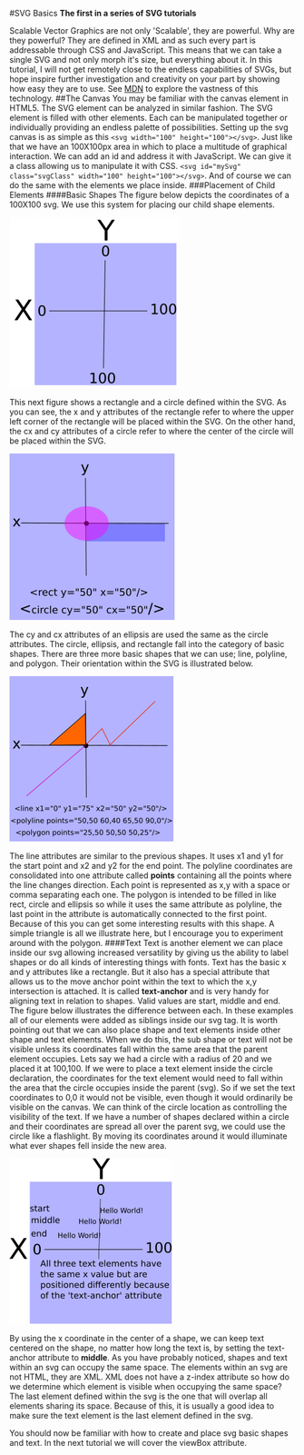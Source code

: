 #SVG Basics
**The first in a series of SVG tutorials**

Scalable Vector Graphics are not only 'Scalable', they are powerful. Why are they powerful? They are defined in XML and as such every part is addressable through CSS and JavaScript. This means that we can take a single SVG and not only morph it's size, but everything about it. In this tutorial, I will not get remotely close to the endless capabilities of SVGs, but hope inspire further investigation and creativity on your part by showing how easy they are to use. See [MDN](https://developer.mozilla.org/en-US/docs/Web/SVG/Element) to explore the vastness of this technology.
##The Canvas
You may be familiar with the canvas element in HTML5. The SVG element can be analyzed in similar fashion. The SVG element is filled with other elements. Each can be manipulated together or individually providing an endless palette of possibilities.
Setting up the svg canvas is as simple as this ```<svg width="100" height="100"></svg>```. Just like that we have an 100X100px area in which to place a multitude of graphical interaction. We can add an id and address it with JavaScript. We can give it a class allowing us to manipulate it with CSS. ```<svg id="mySvg" class="svgClass" width="100" height="100"></svg>```. And of course we can do the same with the elements we place inside.
###Placement of Child Elements
####Basic Shapes
The figure below depicts the coordinates of a 100X100 svg. We use this system for placing our child shape elements.

![image of svg coordinates](svgArea.svg.png)

This next figure shows a rectangle and a circle defined within the SVG. As you can see, the x and y attributes of the rectangle refer to where the upper left corner of the rectangle will be placed within the SVG. On the other hand, the cx and cy attributes of a circle refer to where the center of the circle will be placed within the SVG.

![image of inner element coordinates alignment](svgXY.svg.png)

The cy and cx attributes of an ellipsis are used the same as the circle attributes. The circle, ellipsis, and rectangle fall into the category of basic shapes. There are three more basic shapes that we can use; line, polyline, and polygon. Their orientation within the SVG is illustrated below.

![image of line, polyline, and polygon alignment](svgLines.svg.png)

The line attributes are similar to the previous shapes. It uses x1 and y1 for the start point and x2 and y2 for the end point. The polyline coordinates are consolidated into one attribute called **points** containing all the points where the line changes direction. Each point is represented as x,y with a space or comma separating each one. The polygon is intended to be filled in like rect, circle and ellipsis so while it uses the same attribute as polyline, the last point in the attribute is automatically connected to the first point. Because of this you can get some interesting results with this shape. A simple triangle is all we illustrate here, but I encourage you to experiment around with the polygon.
####Text
Text is another element we can place inside our svg allowing increased versatility by giving us the ability to label shapes or do all kinds of interesting things with fonts. Text has the basic x and y attributes like a rectangle. But it also has a special attribute that allows us to the move anchor point within the text to which the x,y intersection is attached. It is called **text-anchor** and is very handy for aligning text in relation to shapes. Valid values are start, middle and end. The figure below illustrates the difference between each.
In these examples all of our elements were added as siblings inside our svg tag. It is worth pointing out that we can also place shape and text elements inside other shape and text elements. When we do this, the sub shape or text will not be visible unless its coordinates fall within the same area that the parent element occupies. Lets say we had a circle with a radius of 20 and we placed it at 100,100. If we were to place a text element inside the circle declaration, the coordinates for the text element would need to fall within the area that the circle occupies inside the parent (svg). So if we set the text coordinates to 0,0 it would not be visible, even though it would ordinarily be visible on the canvas. We can think of the circle location as controlling the visibility of the text. If we have a number of shapes declared within a circle and their coordinates are spread all over the parent svg, we could use the circle like a flashlight. By moving its coordinates around it would illuminate what ever shapes fell inside the new area.

![image of svg text placement](svgText.svg.png)

By using the x coordinate in the center of a shape, we can keep text centered on the shape, no matter how long the text is, by setting the text-anchor attribute to **middle**. As you have probably noticed, shapes and text within an svg can occupy the same space. The elements within an svg are not HTML, they are XML. XML does not have a z-index attribute so how do we determine which element is visible when occupying the same space? The last element defined within the svg is the one that will overlap all elements sharing its space. Because of this, it is usually a good idea to make sure the text element is the last element defined in the svg.

You should now be familiar with how to create and place svg basic shapes and text. In the next tutorial we will cover the viewBox attribute.